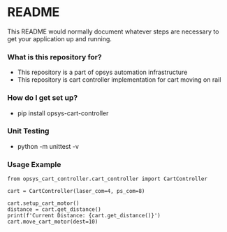 # README #

This README would normally document whatever steps are necessary to get your application up and running.

### What is this repository for? ###

* This repository is a part of opsys automation infrastructure
* This repository is cart controller implementation for cart moving on rail

### How do I get set up? ###

* pip install opsys-cart-controller

### Unit Testing

* python -m unittest -v

### Usage Example
```
from opsys_cart_controller.cart_controller import CartController

cart = CartController(laser_com=4, ps_com=8)

cart.setup_cart_motor()
distance = cart.get_distance()
print(f'Current Distance: {cart.get_distance()}')
cart.move_cart_motor(dest=10)
```